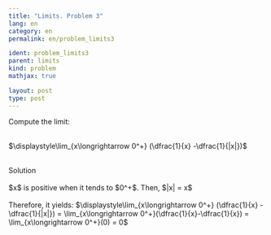 ```yaml
---
title: "Limits. Problem 3"
lang: en
category: en
permalink: en/problem_limits3

ident: problem_limits3
parent: limits
kind: problem
mathjax: true

layout: post
type: post
---
```


<div>
Compute the limit: <br><br>

$\displaystyle\lim_{x\longrightarrow 0^+} (\dfrac{1}{x} -\dfrac{1}{|x|})$<br><br>

<div class="bcblue boxdissap">
	Solution
</div><br>

<div class="dissap">
$x$ is positive when it tends to $0^+$. Then, $|x| = x$ <br><br>
Therefore, it yields: $\displaystyle\lim_{x\longrightarrow 0^+} (\dfrac{1}{x} -\dfrac{1}{|x|}) = \lim_{x\longrightarrow 0^+}(\dfrac{1}{x}-\dfrac{1}{x}) = \lim_{x\longrightarrow 0^+}(0) = 0$<br><br>
</div>
